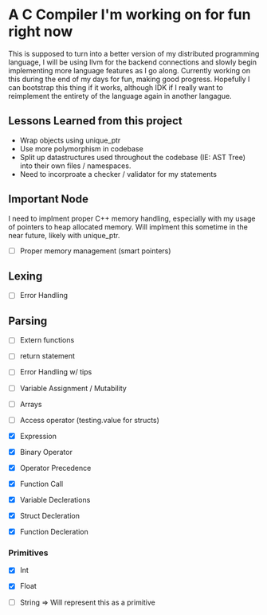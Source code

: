# A C Compiler I'm working on for fun right now

This is supposed to turn into a better version of my distributed programming
language, I will be using llvm for the backend connections and slowly begin
implementing more language features as I go along. Currently working on this
during the end of my days for fun, making good progress. Hopefully I can
bootstrap this thing if it works, although IDK if I really want to reimplement
the entirety of the language again in another langague.

## Lessons Learned from this project

* Wrap objects using unique_ptr
* Use more polymorphism in codebase
* Split up datastructures used throughout the codebase (IE: AST Tree) into their
  own files / namespaces.
* Need to incorproate a checker / validator for my statements

## Important Node

I need to implment proper C++ memory handling, especially with my usage of
pointers to heap allocated memory. Will implment this sometime in the near
future, likely with unique_ptr.

- [ ] Proper memory management (smart pointers)

## Lexing

- [ ] Error Handling

## Parsing

- [ ] Extern functions 

- [ ] return statement

- [ ] Error Handling w/ tips

- [ ] Variable Assignment / Mutability

- [ ] Arrays

- [ ] Access operator (testing.value for structs)

- [x] Expression

- [x] Binary Operator

- [x] Operator Precedence

- [x] Function Call

- [x] Variable Declerations

- [x] Struct Decleration

- [x] Function Decleration

### Primitives
- [x] Int

- [x] Float

- [ ] String => Will represent this as a primitive
